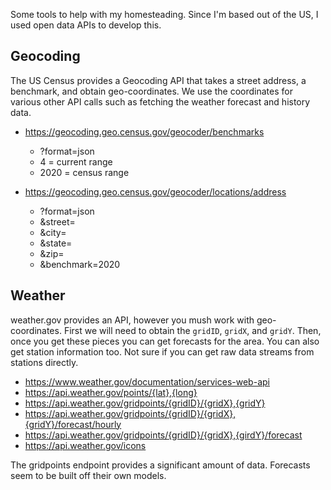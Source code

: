 Some tools to help with my homesteading. Since I'm based out of the US, I used open data APIs to develop this. 

## Geocoding

The US Census provides a Geocoding API that takes a street address, a benchmark, and obtain geo-coordinates. We use the
coordinates for various other API calls such as fetching the weather forecast and history data. 

- https://geocoding.geo.census.gov/geocoder/benchmarks
  - ?format=json
  - 4 = current range
  - 2020 = census range
  
- https://geocoding.geo.census.gov/geocoder/locations/address
  - ?format=json
  - &street=
  - &city=
  - &state=
  - &zip=
  - &benchmark=2020

## Weather

weather.gov provides an API, however you mush work with geo-coordinates. First we will need to obtain the `gridID`,
`gridX`, and `gridY`. Then, once you get these pieces you can get forecasts for the area. You can also get station
information too. Not sure if you can get raw data streams from stations directly.

- https://www.weather.gov/documentation/services-web-api
- https://api.weather.gov/points/{lat},{long}
- https://api.weather.gov/gridpoints/{gridID}/{gridX},{gridY}
- https://api.weather.gov/gridpoints/{gridID}/{gridX},{gridY}/forecast/hourly
- https://api.weather.gov/gridpoints/{gridID}/{gridX},{girdY}/forecast
- https://api.weather.gov/icons

The gridpoints endpoint provides a significant amount of data. Forecasts seem to be built off their own models.
